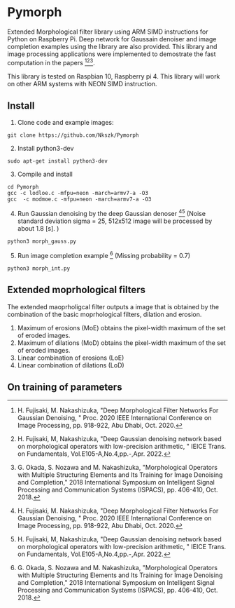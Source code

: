 # Pymorph
Extended Morphological filter library using ARM SIMD instructions for Python on Raspberry Pi.
Deep network for Gaussain denoiser and image completion examples using the library are also provided.
This library and image processing applications were implemented to demostrate the fast computation in the papers [^1][^2][^3].

This library is tested on Raspbian 10, Raspberry pi 4. This library will work on other ARM systems with NEON SIMD instruction.

## Install
1. Clone code and example images:
```
git clone https://github.com/Nkszk/Pymorph
```
2. Install python3-dev
```
sudo apt-get install python3-dev
```
3. Compile and install
```
cd Pymorph
gcc -c lodloe.c -mfpu=neon -march=armv7-a -O3
gcc  -c modmoe.c -mfpu=neon -march=armv7-a -O3
```
4. Run Gaussian denoising by the deep Gaussian denoser [^1][^2]  (Noise standard deviation sigma = 25, 512x512 image will be processed by about  1.8 [s]. )
```
python3 morph_gauss.py
```
5. Run image completion example [^3] (Missing probability = 0.7)
```
python3 morph_int.py
```

## Extended moprhological filters
The extended maoprholigcal filter outputs a image that is obtained by the combination of the basic moprhological filters, dilation and erosion.
1. Maximum of erosions (MoE) obtains the pixel-width maximum of the set of eroded images.
2. Maximum of dilations (MoD) obtains the pixel-width maximum of the set of eroded images.
3. Linear combination of erosions (LoE)
4. Linear combination of dilations (LoD)

## On training of parameters

[^1]: H. Fujisaki, M. Nakashizuka, "Deep Morphological Filter Networks For Gaussian Denoising, " Proc. 2020 IEEE International Conference on Image Processing, pp. 918-922, Abu Dhabi, Oct. 2020.
[^2]: H. Fujisaki, M, Nakashizuka, "Deep Gaussian denoising network based on morphological operators with low-precision arithmetic, " IEICE Trans. on Fundamentals, Vol.E105-A,No.4,pp.-,Apr. 2022.
[^3]: G. Okada, S. Nozawa and M. Nakashizuka, "Morphological Operators with Multiple Structuring Elements and Its Training for Image Denoising and Completion," 2018 International Symposium on Intelligent Signal Processing and Communication Systems (ISPACS), pp. 406-410, Oct. 2018.

